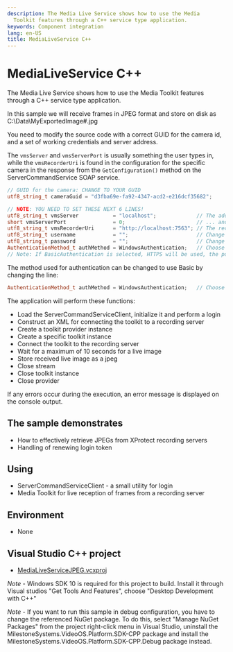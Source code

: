 ```yaml
---
description: The Media Live Service shows how to use the Media
  Toolkit features through a C++ service type application.
keywords: Component integration
lang: en-US
title: MediaLiveService C++
---
```


# MediaLiveService C++

The Media Live Service shows how to use the Media Toolkit features
through a C++ service type application.

In this sample we will receive frames in JPEG format and store on disk
as C:\\Data\\MyExportedImage\#.jpg

You need to modify the source code with a correct GUID for the camera
id, and a set of working credentials and server address.

The `vmsServer` and `vmsServerPort` is usually something the user types in,
while the `vmsRecorderUri` is found in the configuration for the specific
camera in the response from the `GetConfiguration()` method on the
ServerCommandService SOAP service.

~~~ cpp
// GUID for the camera: CHANGE TO YOUR GUID
utf8_string_t cameraGuid = "d3fba69e-fa92-4347-acd2-e216dcf35682";

// NOTE: YOU NEED TO SET THESE NEXT 6 LINES!
utf8_string_t vmsServer           = "localhost";             // The address you login to
short vmsServerPort               = 0;                       // ... and port - if 0, default will be used (80 for http, or 443 for https)
utf8_string_t vmsRecorderUri      = "http://localhost:7563"; // The recording server where the camera is. Must be http:// or https://, depending on recording server configuration
utf8_string_t username            = "";                      // Change to username (without domain)
utf8_string_t password            = "";                      // Change to password
AuthenticationMethod_t authMethod = WindowsAuthentication;   // Choose between BasicAuthentication or WindowsAuthentication
// Note: If BasicAuthentication is selected, HTTPS will be used, the port should (most likely) be 443 or 0.
~~~

The method used for authentication can be changed to use Basic by changing the line:

~~~ cpp
AuthenticationMethod_t authMethod = WindowsAuthentication;   // Choose between BasicAuthentication or WindowsAuthentication
~~~

The application will perform these functions:

- Load the ServerCommandServiceClient, initialize it and perform a login
- Construct an XML for connecting the toolkit to a recording server
- Create a toolkit provider instance
- Create a specific toolkit instance
- Connect the toolkit to the recording server
- Wait for a maximum of 10 seconds for a live image
- Store received live image as a jpeg
- Close stream
- Close toolkit instance
- Close provider

If any errors occur during the execution, an error message is displayed
on the console output.

## The sample demonstrates

- How to effectively retrieve JPEGs from XProtect recording servers
- Handling of renewing login token

## Using

- ServerCommandServiceClient - a small utility for login
- Media Toolkit for live reception of frames from a recording server

## Environment

- None

## Visual Studio C++ project

- [MediaLiveServiceJPEG.vcxproj](javascript:openLink('..\\\\ComponentSamples\\\\MediaLiveServiceJPEG\\\\MediaLiveServiceJPEG.vcxproj');)

 *Note* - Windows SDK 10 is required for this project to build. Install it through Visual studios "Get Tools And Features", choose "Desktop Development with C++" 

 *Note* - If you want to run this sample in debug configuration, you have to change the referenced NuGet package. To do this, select "Manage NuGet Packages" from the project right-click menu in Visual Studio, uninstall the MilestoneSystems.VideoOS.Platform.SDK-CPP package and install the MilestoneSystems.VideoOS.Platform.SDK-CPP.Debug package instead. 
